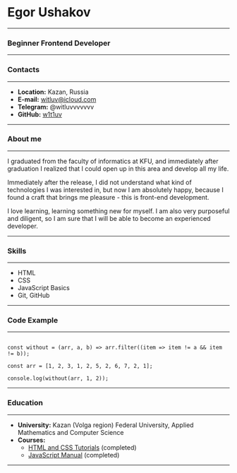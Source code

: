 # Egor Ushakov

***

### Beginner Frontend Developer

***

### Contacts 

***

* **Location:** Kazan, Russia
* **E-mail:** witluv@icloud.com
* **Telegram:** @witluvvvvvvv
* **GitHub:** [w1t1uv](https://github.com/w1t1uv) 

***

### About me 

***

I graduated from the faculty of informatics at KFU, and immediately after graduation I realized that I could open up in this area and develop all my life.

Immediately after the release, I did not understand what kind of technologies I was interested in, but now I am absolutely happy, because I found a craft that brings me pleasure - this is front-end development.

I love learning, learning something new for myself. I am also very purposeful and diligent, so I am sure that I will be able to become an experienced developer.

***

### Skills 

***

* HTML 
* CSS
* JavaScript Basics
* Git, GitHub

***

### Code Example

***

```

const without = (arr, a, b) => arr.filter((item => item != a && item != b));

const arr = [1, 2, 3, 1, 2, 5, 2, 6, 7, 2, 1];

console.log(without(arr, 1, 2));

```

***

### Education

***

* **University:** Kazan (Volga region) Federal University, Applied Mathematics and Computer Science
* **Courses:**
    * [HTML and CSS Tutorials](https://result.school/products/html-css) (completed)
    * [JavaScript Manual](https://learn.javascript.ru/) (completed)

*** 

